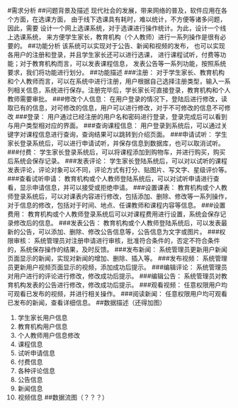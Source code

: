 #需求分析
##问题背景及描述
现代社会的发展，带来网络的普及，软件应用在各个方面，在选课方面，
由于线下选课具有耗时，难以统计，不方便等诸多问题，因此，需要
设计一个网上选课系统，对于选课进行操作统计。为此，设计一个线上选课系统，
来方便学生家长，教育机构（个人教师）进行一系列操作是很有必要的。
##功能分析
该系统可以实现对于公告、新闻和视频的发布，
也可以实现各用户的注册和登录，并且学生家长还可以进行选课，
进行课程试听，付费等功能；对于教育机构而言，可以发表课程信息，
发表公告等一系列功能，按照系统要求，我们将功能进行划分。
##功能描述
###注册：
对于学生家长、教育机构和个人教师而言，可以在系统中进行注册，用户根据自己选择注册类型，输入一系列相关信息，系统进行保存。注册完毕后，学长家长可直接登录，教育机构和个人教师需要审批。
###修改个人信息：
在用户登录的情况下，登陆后进行修改，读取已有的信息，对可修改的信息，用户可以进行修改，对于不可修改的信息不可修改
###登录：
用户通过已经注册的用户名和密码进行登录，登录完成后可以看到与用户类型相对应的界面。
###查询课程信息：
用户登录到系统后，可以通过关键字对课程信息进行查询，查询结果可以跳转到介绍页面。
###申请试听：
学生家长登录系统后，可以进行申请试听，并保存信息到数据库，也可以取消试听。
###付费：
学生家长登录系统后，可以将课程添加到购物车，并进行购买，购买后系统会保存记录。
###发表评论：
学生家长登陆系统后，可以对以试听的课程发表评论，评论对象可以不同，评论方式有打分、贴图片、写文字、星级评价等。
###查看试听申请：
教育机构或个人教师登陆系统后，可以对试听申请进行查看，显示申请信息，并可以接受或拒绝申请。
###设置课表：
教育机构或个人教师登录系统后，可以对课表内容进行修改，包括添加、删除、修改等一系列操作，对于信息的修改，包括对于时间、地点、任课教师和课程内容等信息。
###设置费用：
教育机构或个人教师登录系统后可以对课程费用进行设置，系统会保存记录修改后的信息。
###发表公告：
教育机构或个人教师登陆系统后，可以发表最新的公告，可以添加、删除、修改公告信息等，公告信息为文字或图片。
###权限审核：
系统管理员对注册申请进行审核，批准符合条件的，否定不符合条件的，系统保存操作的结果，及时反馈。
###发布新闻：
系统管理员更新用户新闻页面显示的新闻，实现对新闻的增加、删除、插入等。
###发布视频：
系统管理员更新用户视频页面显示的视频，添加成功后提示。
###编辑评论：
系统管理员对用户进行的评论进行修改，修改成功后提示。 
###编辑公告：
系统管理员对教育机构发表的公告进行修改，修改成功后提示。
###观看视频：
任意权限用户均可观看已发布的视频，并进行相关操作。
###阅读新闻：
任意权限用户均可观看已发布的新闻，查看详细信息。
##数据描述（还得加图）
1. 学生家长用户信息
2. 教育机构用户信息
3. 个人教师用户信息修改
4. 课程信息
5. 试听申请信息
6. 付费信息
7.	各种评论信息
8.	公告信息
9.  新闻信息
10.	视频信息
##数据流图（？？？）


